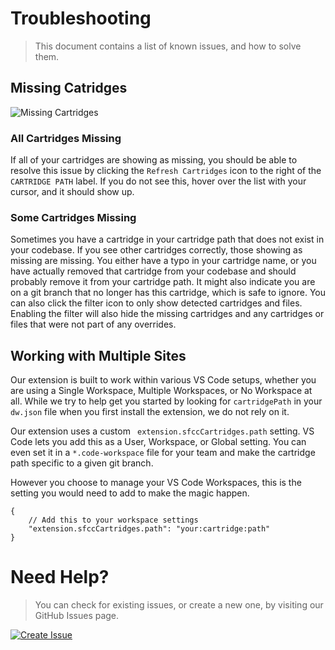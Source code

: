 Troubleshooting
===

> This document contains a list of known issues, and how to solve them.

Missing Catridges
---

![Missing Cartridges](https://sfcc-cartridge-overrides.s3.amazonaws.com/troubleshooting-missing-cartridges.png "Missing Cartridges")

### All Cartridges Missing

If all of your cartridges are showing as missing, you should be able to resolve this issue by clicking the `Refresh Cartridges` icon to the right of the `CARTRIDGE PATH` label. If you do not see this, hover over the list with your cursor, and it should show up.

### Some Cartridges Missing

Sometimes you have a cartridge in your cartridge path that does not exist in your codebase. If you see other cartridges correctly, those showing as missing are missing. You either have a typo in your cartridge name, or you have actually removed that cartridge from your codebase and should probably remove it from your cartridge path. It might also indicate you are on a git branch that no longer has this cartridge, which is safe to ignore. You can also click the filter icon to only show detected cartridges and files. Enabling the filter will also hide the missing cartridges and any cartridges or files that were not part of any overrides.

Working with Multiple Sites
---

Our extension is built to work within various VS Code setups, whether you are using a Single Workspace, Multiple Workspaces, or No Workspace at all. While we try to help get you started by looking for `cartridgePath` in your `dw.json` file when you first install the extension, we do not rely on it.

Our extension uses a custom ` extension.sfccCartridges.path` setting. VS Code lets you add this as a User, Workspace, or Global setting. You can even set it in a `*.code-workspace` file for your team and make the cartridge path specific to a given git branch.

However you choose to manage your VS Code Workspaces, this is the setting you would need to add to make the magic happen.

```jsonc
{
    // Add this to your workspace settings
    "extension.sfccCartridges.path": "your:cartridge:path"
}
```

Need Help?
===

> You can check for existing issues, or create a new one, by visiting our GitHub Issues page.

[![Create Issue](https://img.shields.io/badge/Github-Issues-red.svg?style=for-the-badge&logo=github&logoColor=ffffff&logoWidth=16)](https://github.com/redvanworkshop/sfcc-cartridge-overrides-vscode-extension/issues)
